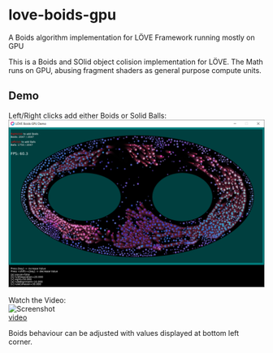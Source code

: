 # love-boids-gpu
A Boids algorithm implementation for LÖVE Framework running mostly on GPU

This is a Boids and SOlid object colision implementation for LÖVE.
The Math runs on GPU, abusing fragment shaders as general purpose compute units.

## Demo
Left/Right clicks add either Boids or Solid Balls:<br>
![Screenshot](doc/screenshot1.png?raw=true)

Watch the Video:<br>
![Screenshot](doc/demo1.gif?raw=true)<br>
[video](doc/L%C3%96VE%20Boids%20GPU%20Demo%202020-12-30%2016-45-57.mp4?raw=true)

Boids behaviour can be adjusted with values displayed at bottom left corner.